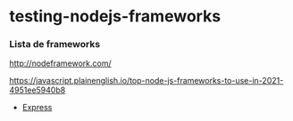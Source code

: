 # testing-nodejs-frameworks

### Lista de frameworks
http://nodeframework.com/

https://javascript.plainenglish.io/top-node-js-frameworks-to-use-in-2021-4951ee5940b8

*  [Express](http://expressjs.com/)